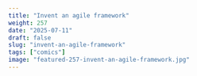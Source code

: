 ```yaml
---
title: "Invent an agile framework"
weight: 257
date: "2025-07-11"
draft: false
slug: "invent-an-agile-framework"
tags: ["comics"]
image: "featured-257-invent-an-agile-framework.jpg"
---
```

